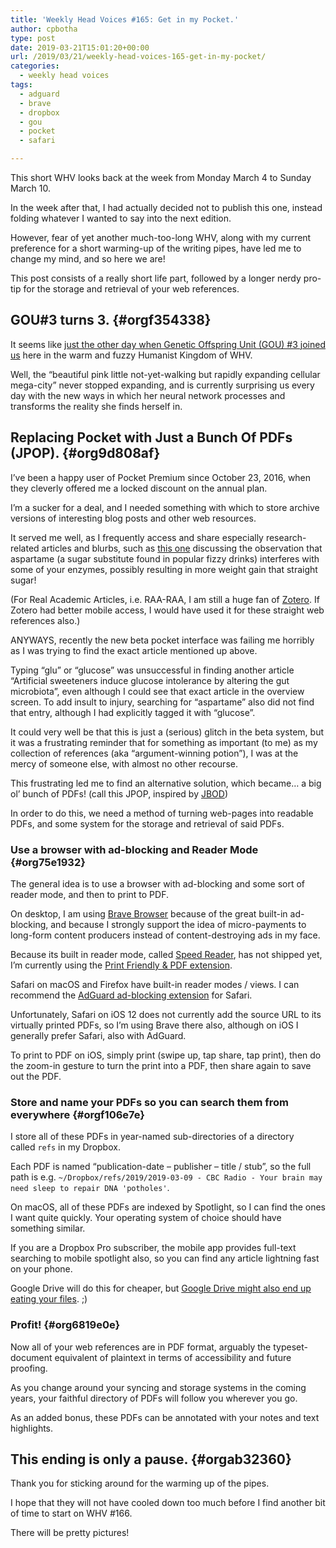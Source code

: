 ```yaml
---
title: 'Weekly Head Voices #165: Get in my Pocket.'
author: cpbotha
type: post
date: 2019-03-21T15:01:20+00:00
url: /2019/03/21/weekly-head-voices-165-get-in-my-pocket/
categories:
  - weekly head voices
tags:
  - adguard
  - brave
  - dropbox
  - gou
  - pocket
  - safari

---
```

This short WHV looks back at the week from Monday March 4 to Sunday March 10.

In the week after that, I had actually decided not to publish this one, instead folding whatever I wanted to say into the next edition.

However, fear of yet another much-too-long WHV, along with my current preference for a short warming-up of the writing pipes, have led me to change my mind, and so here we are!

This post consists of a really short life part, followed by a longer nerdy pro-tip for the storage and retrieval of your web references.

## GOU#3 turns 3. {#orgf354338}

It seems like [just the other day when Genetic Offspring Unit (GOU) #3 joined us][1] here in the warm and fuzzy Humanist Kingdom of WHV.

Well, the &#8220;beautiful pink little not-yet-walking but rapidly expanding cellular mega-city&#8221; never stopped expanding, and is currently surprising us every day with the new ways in which her neural network processes and transforms the reality she finds herself in.

## Replacing Pocket with Just a Bunch Of PDFs (JPOP). {#org9d808af}

I&#8217;ve been a happy user of Pocket Premium since October 23, 2016, when they cleverly offered me a locked discount on the annual plan.

I&#8217;m a sucker for a deal, and I needed something with which to store archive versions of interesting blog posts and other web resources.

It served me well, as I frequently access and share especially research-related articles and blurbs, such as&nbsp;[this one][2]&nbsp;discussing the observation that aspartame (a sugar substitute found in popular fizzy drinks) interferes with some of your enzymes, possibly resulting in more weight gain that straight sugar!

(For Real Academic Articles, i.e. RAA-RAA, I am still a huge fan of [Zotero][3]. If Zotero had better mobile access, I would have used it for these straight web references also.)

ANYWAYS, recently the new beta pocket interface was failing me horribly as I was trying to find the exact article mentioned up above.

Typing &#8220;glu&#8221; or &#8220;glucose&#8221; was unsuccessful in finding another article &#8220;Artificial sweeteners induce glucose intolerance by altering the gut microbiota&#8221;, even although I could see that exact article in the overview screen. To add insult to injury, searching for &#8220;aspartame&#8221; also did not find that entry, although I had explicitly tagged it with &#8220;glucose&#8221;.

It could very well be that this is just a (serious) glitch in the beta system, but it was a frustrating reminder that for something as important (to me) as my collection of references (aka &#8220;argument-winning potion&#8221;), I was at the mercy of someone else, with almost no other recourse.

This frustrating led me to find an alternative solution, which became… a big ol&#8217; bunch of PDFs! (call this JPOP, inspired by&nbsp;[JBOD][4])

In order to do this, we need a method of turning web-pages into readable PDFs, and some system for the storage and retrieval of said PDFs.

### Use a browser with ad-blocking and Reader Mode {#org75e1932}

The general idea is to use a browser with ad-blocking and some sort of reader mode, and then to print to PDF.

On desktop, I am using&nbsp;[Brave Browser][5]&nbsp;because of the great built-in ad-blocking, and because I strongly support the idea of micro-payments to long-form content producers instead of content-destroying ads in my face.

Because its built in reader mode, called&nbsp;[Speed Reader][6], has not shipped yet, I&#8217;m currently using the&nbsp;[Print Friendly & PDF extension][7].

Safari on macOS and Firefox have built-in reader modes / views. I can recommend the&nbsp;[AdGuard ad-blocking extension][8]&nbsp;for Safari.

Unfortunately, Safari on iOS 12 does not currently add the source URL to its virtually printed PDFs, so I&#8217;m using Brave there also, although on iOS I generally prefer Safari, also with AdGuard.

To print to PDF on iOS, simply print (swipe up, tap share, tap print), then do the zoom-in gesture to turn the print into a PDF, then share again to save out the PDF.

### Store and name your PDFs so you can search them from everywhere {#orgf106e7e}

I store all of these PDFs in year-named sub-directories of a directory called&nbsp;`refs`&nbsp;in my Dropbox.

Each PDF is named &#8220;publication-date &#8211; publisher &#8211; title / stub&#8221;, so the full path is e.g.&nbsp;`~/Dropbox/refs/2019/2019-03-09 - CBC Radio - Your brain may need sleep to repair DNA 'potholes'`.

On macOS, all of these PDFs are indexed by Spotlight, so I can find the ones I want quite quickly. Your operating system of choice should have something similar.

If you are a Dropbox Pro subscriber, the mobile app provides full-text searching to mobile spotlight also, so you can find any article lightning fast on your phone.

Google Drive will do this for cheaper, but [Google Drive might also end up eating your files][9]. ;)

### Profit! {#org6819e0e}

Now all of your web references are in PDF format, arguably the typeset-document equivalent of plaintext in terms of accessibility and future proofing.

As you change around your syncing and storage systems in the coming years, your faithful directory of PDFs will follow you wherever you go.

As an added bonus, these PDFs can be annotated with your notes and text highlights.

## This ending is only a pause. {#orgab32360}

Thank you for sticking around for the warming up of the pipes.

I hope that they will not have cooled down too much before I find another bit of time to start on WHV #166.

There will be pretty pictures!

 [1]: /2016/05/05/weekly-head-voices-106-ch-ch-ch-ch-changes/
 [2]: https://www.sciencedaily.com/releases/2016/11/161122193100.htm
 [3]: https://www.zotero.org
 [4]: https://en.wikipedia.org/wiki/Non-RAID_drive_architectures
 [5]: https://brave.com
 [6]: https://brave.com/speed-reader/
 [7]: https://chrome.google.com/webstore/detail/print-friendly-pdf/ohlencieiipommannpdfcmfdpjjmeolj
 [8]: https://adguard.com/en/adguard-browser-extension/safari/overview.html
 [9]: /2019/03/09/weekly-head-voices-164-its-what-future-you-would-want/#my-big-and-stupid-misstep-into-google-drive
